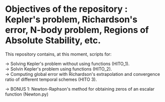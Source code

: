 # Objectives of the repository : Kepler's problem, Richardson's error, N-body problem, Regions of Absolute Stability, etc.  

This repository contains, at this moment, scripts for: 

 -> Solving Kepler's problem without using functions (HITO_1). <br>
 -> Solvin Kepler's problem using functions (HITO_2). <br>
 -> Computing global error with Richardson's extrapolation and convergence ratio of different temporal schemes (HITO 3).

 -> BONUS 1: Newton-Raphson's method for obtaining zeros of an escalar function (Newton.py)
